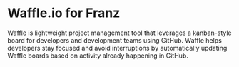 # Waffle.io for Franz

Waffle is lightweight project management tool that leverages a kanban-style board for developers and development teams using GitHub. Waffle helps developers stay focused and avoid interruptions by automatically updating Waffle boards based on activity already happening in GitHub.